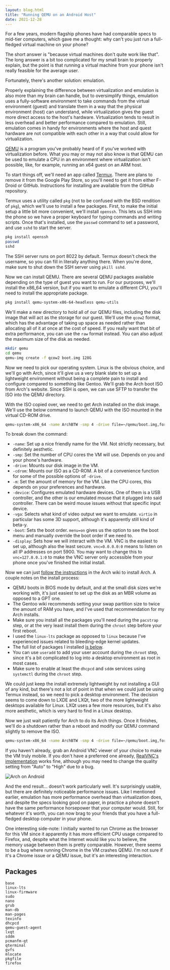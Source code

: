 ```yaml
---
layout: blog.html
title: "Running QEMU on an Android Host"
date: 2021-12-28
---
```


For a few years, modern flagship phones have had comparable specs to mid-tier computers, which gave me a thought: why can't you just run a full-fledged virtual machine on your phone?

The short answer is "because virtual machines don't quite work like that". The long answer is a bit too complicated for my small brain to properly explain, but the point is that running a virtual machine from your phone isn't really feasible for the average user.

Fortunately, there's another solution: emulation.
<!-- more -->

Properly explaining the difference between virtualization and emulation is also more than my brain can handle, but to oversimplify things, emulation uses a fully-software environment to take commands from the virtual environment (guest) and translate them in a way that the physical environment (host) can understand, while virtualization gives the guest more direct access to the host's hardware. Virtualization tends to result in less overhead and better performance compared to emulation. Still, emulation comes in handy for environments where the host and quest hardware are not compatible with each other in a way that could allow for virtualization.

[QEMU](https://www.qemu.org) is a program you've probably heard of if you've worked with virtualization before. What you may or may not also know is that QEMU can be used to emulate a CPU in an environment where virtualization isn't possible, like, for example, running an x64 guest on an ARM host.

To start things off, we'll need an app called [Termux](https://github.com/termux/termux-app). There are plans to remove it from the Google Play Store, so you'll need to get it from either F-Droid or GitHub. Instructions for installing are available from the GitHub repository.

Termux uses a utility called `pkg` (not to be confused with the BSD rendition of `pkg`), which we'll use to install a few packages. First, to make the initial setup a little bit more convenient, we'll install `openssh`. This lets us SSH into the phone so we have a proper keyboard for typing commands and writing scripts. Once that's installed, use the `passwd` command to set a password, and use `sshd` to start the server.

```bash
pkg install openssh
passwd
sshd
```

The SSH server runs on port 8022 by default. Termux doesn't check the username, so you can fill in literally anything there. When you're done, make sure to shut down the SSH server using `pkill sshd`.

Now we can install QEMU. There are several QEMU packages available depending on the type of guest you want to run. For our purposes, we'll install the x86_64 version, but if you want to emulate a different CPU, you'll need to install the appropriate package.

```bash
pkg install qemu-system-x86-64-headless qemu-utils
```

We'll make a new directory to hold all of our QEMU files, including the disk image that will act as the storage for our guest. We'll use the `qcow2` format, which has the advantage of taking up space as needed rather than allocating all of it at once at the cost of speed. If you really want that bit of extra performance, you can use the `raw` format instead. You can also adjust the maximum size of the disk as needed.

```bash
mkdir qemu
cd qemu
qemu-img create -f qcow2 boot.img 128G
```

Now we need to pick our operating system. Linux is the obvious choice, and we'll go with Arch, since it'll give us a very blank slate to set up a lightweight environment without being a complete pain to install and configure compared to something like Gentoo. We'll grab the Arch boot ISO from Arch's website. Since SSH is open, we can use SFTP to transfer the ISO into the QEMU directory.

With the ISO copied over, we need to get Arch installed on the disk image. We'll use the below command to launch QEMU with the ISO mounted in the virtual CD-ROM drive.

```bash
qemu-system-x86_64 -name ArchBTW -smp 4 -drive file=~/qemu/boot.img,format=qcow2 -cdrom ~/qemu/arch.iso -m 8G -device nec-usb-xhci,id=usb,bus=pci.0,addr=0x4 -device usb-tablet -vga virtio -boot menu=on -display vnc=0.0.0.0:0
```

To break down the command:

- `-name`: Set up a nice friendly name for the VM. Not strictly necessary, but definitely aesthetic.
- `-smp`: Set the number of CPU cores the VM will use. Depends on you and your phone's hardware.
- `-drive`: Mounts our disk image in the VM.
- `-cdrom`: Mounts our ISO as a CD-ROM. A bit of a convenience function for some of the possible options of `-drive`.
- `-m`: Set the amount of memory for the VM. Like the CPU cores, this depends on your preferences and hardware.
- `-device`: Configures emulated hardware devices. One of them is a USB controller, and the other is our emulated mouse that it plugged into said controller. There can be weird mouse issues without that specific input device.
- `-vga`: Selects what kind of video output we want to emulate. `virtio` in particular has some 3D support, although it's apparently still kind of beta-y.
- `-boot`: Sets the boot order. `menu=on` gives us the option to see the boot menu and manually override the boot order if we need to.
- `-display`: Sets how we will interact with the VM. VNC is the easiest to set up, although also the least secure. `vnc=0.0.0.0:0` means to listen on all IP addresses on port 5900. You may want to change this to `vnc=127.0.0.1:0` to make the VNC server only accessible from your phone once you've finished the initial install.

Now we can just [follow the instructions](https://wiki.archlinux.org/title/Installation_guide) in the Arch wiki to install Arch. A couple notes on the install process:

- QEMU boots in BIOS mode by default, and at the small disk sizes we're working with, it's just easiest to set up the disk as an MBR volume as opposed to a GPT one.
- The Gentoo wiki recommends setting your swap partition size to twice the amount of RAM you have, and I've used that recommendation for my Arch installs.
- Make sure you install all the packages you'll need during the `pacstrap` step, or at the very least install them during the `chroot` step before your first reboot.
- I used the `linux-lts` package as opposed to `linux` because I've experienced issues related to bleeding-edge kernel updates.
- The full list of packages I installed [is below](#packages).
- You can use `useradd` to add your user account during the `chroot` step, since it's a bit complicated to log into a desktop environment as root in most cases.
- Make sure to enable at least the `dhcpcd` and `sddm` services using `systemctl` during the `chroot` step.

We could just keep the install extremely lightweight by not installing a GUI of any kind, but there's not a lot of point in that when we could just be using Termux instead, so we need to pick a desktop environment. The decision seems to come down to LXDE and LXQt, two of the more lightweight desktops available for Linux. LXQt uses a few more resources, but it's also more aesthetic, which is very hard to find in a Linux desktop.

Now we just wait patiently for Arch to do its Arch things. Once it finishes, we'll do a shutdown rather than a reboot and modify our QEMU command slightly to remove the ISO.

```bash
qemu-system-x86_64 -name ArchBTW -smp 4 -drive file=~/qemu/boot.img,format=qcow2 -m 8G -usb -device nec-usb-xhci,id=usb,bus=pci.0,addr=0x4 -device usb-tablet -vga virtio -boot menu=on,strict=on -display vnc=0.0.0.0:0
```

If you haven't already, grab an Android VNC viewer of your choice to make the VM truly mobile. If you don't have a preferred one already, [RealVNC's implementation](https://play.google.com/store/apps/details?id=com.realvnc.viewer.android&hl=en_US) works fine, although you may need to change the quality setting from "Auto" to "High" due to a bug.

![Arch on Android](https://i.snap.as/l0WkZArh.jpg)

And the end result... doesn't work particularly well. It's surprisingly usable, but there are definitely noticeable performance issues. Like I mentioned earlier, emulation has more performance overhead than virtualization does, and despite the specs looking good on paper, in practice a phone doesn't have the same performance horsepower that your computer would. Still, for whatever it's worth, you can now brag to your friends that you have a full-fledged desktop computer in your phone.

One interesting side-note: I initially wanted to run Chrome as the browser for this VM since it apparently it has more efficient CPU usage compared to Firefox, and, despite what the Internet would like you to believe, the memory usage between them is pretty comparable. However, there seems to be a bug where running Chrome in the VM crashes QEMU. I'm not sure if it's a Chrome issue or a QEMU issue, but it's an interesting interaction.

## Packages
```
base
linux-lts
linux-firmware
sudo
nano
grub
man-db
man-pages
texinfo
dhcpcd
qemu-guest-agent
lxqt
sddm
pcmanfm-qt
qterminal
gvfs
mlocate
pkgfile
firefox
```
